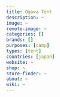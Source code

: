 ```yaml
---
title: Ogawa Tent
description: ~
image: ~
remote-image: ~
categories: []
brands: []
purposes: [camp]
types: [tent]
countries: [japan]
website: ~
shop: ~
store-finder: ~
about: ~
wiki: ~
---
```

